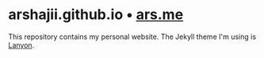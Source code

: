 arshajii.github.io • [ars.me](http://ars.me)
============================================

This repository contains my personal website. The Jekyll theme I'm using is [Lanyon](http://lanyon.getpoole.com).
